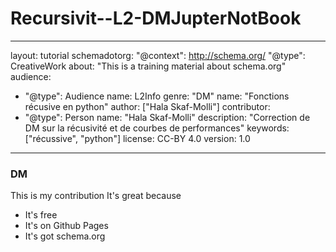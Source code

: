 # Recursivit--L2-DMJupterNotBook

---
layout: tutorial
schemadotorg:
 "@context": http://schema.org/
 "@type": CreativeWork
 about: "This is a training material about schema.org"
 audience:
   - "@type": Audience
     name: L2Info
 genre: "DM"
 name: "Fonctions récusive en python"
 author: ["Hala Skaf-Molli"]
 contributor:
   - "@type": Person
     name: "Hala Skaf-Molli"
 description: "Correction de DM sur la récusivité et de courbes de performances"
 keywords: ["récussive", "python"]
 license: CC-BY 4.0
 version: 1.0
---

### DM

This is my contribution It's great because

- It's free
- It's on Github Pages
- It's got schema.org
